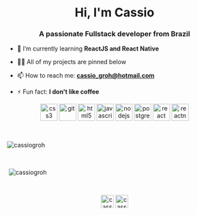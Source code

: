 <h1 align="center">Hi, I'm Cassio</h1>
<h3 align="center">A passionate Fullstack developer from Brazil</h3>

- 🌱 I’m currently learning **ReactJS and React Native**

- 👨‍💻 All of my projects are pinned below

- 📫 How to reach me: **cassio_groh@hotmail.com**

- ⚡ Fun fact: **I don't like coffee**

<p align="center"><img src="https://devicons.github.io/devicon/devicon.git/icons/css3/css3-original-wordmark.svg" alt="css3" width="40" height="40"/> <img src="https://www.vectorlogo.zone/logos/git-scm/git-scm-icon.svg" alt="git" width="40" height="40"/> <img src="https://devicons.github.io/devicon/devicon.git/icons/html5/html5-original-wordmark.svg" alt="html5" width="40" height="40"/> <img src="https://devicons.github.io/devicon/devicon.git/icons/javascript/javascript-original.svg" alt="javascript" width="40" height="40"/> <img src="https://devicons.github.io/devicon/devicon.git/icons/nodejs/nodejs-original-wordmark.svg" alt="nodejs" width="40" height="40"/> <img src="https://devicons.github.io/devicon/devicon.git/icons/postgresql/postgresql-original-wordmark.svg" alt="postgresql" width="40" height="40"/> <img src="https://devicons.github.io/devicon/devicon.git/icons/react/react-original-wordmark.svg" alt="react" width="40" height="40"/> <img src="https://reactnative.dev/img/header_logo.svg" alt="reactnative" width="40" height="40"/></p>

<br/>
<p><img align="center" src="https://github-readme-stats.vercel.app/api/top-langs/?username=cassiogroh&layout=compact&hide=html&theme=radical" alt="cassiogroh" /></p>
<br/>
<p>&nbsp;<img align="center" src="https://github-readme-stats.vercel.app/api?username=cassiogroh&show_icons=true&theme=radical" alt="cassiogroh" /></p>
<br/>

<p align="center">
<a href="https://fb.com/cassiogroh" target="blank"><img align="center" src="https://cdn.jsdelivr.net/npm/simple-icons@3.0.1/icons/facebook.svg" alt="cassiogroh" height="30" width="30" /></a>
<a href="https://instagram.com/cassiogroh" target="blank"><img align="center" src="https://cdn.jsdelivr.net/npm/simple-icons@3.0.1/icons/instagram.svg" alt="cassiogroh" height="30" width="30" /></a>
</p>